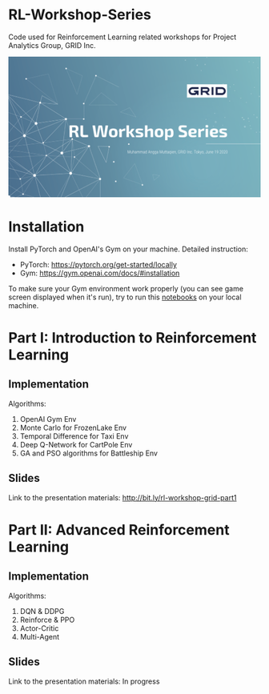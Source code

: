 # RL-Workshop-Series
Code used for Reinforcement Learning related workshops for Project Analytics Group, GRID Inc.

![](./cover.jpg)

# Installation

Install PyTorch and OpenAI's Gym on your machine. Detailed instruction:

* PyTorch: https://pytorch.org/get-started/locally
* Gym: https://gym.openai.com/docs/#installation

To make sure your Gym environment work properly (you can see game screen displayed when it's run), try to run this [notebooks](https://github.com/muhamuttaqien/RL-Workshop-Series/blob/master/part-1/rl-platforms/gym/00_init_atari_env.ipynb) on your local machine. 

# Part I: Introduction to Reinforcement Learning

## Implementation
Algorithms:
1. OpenAI Gym Env 
2. Monte Carlo for FrozenLake Env
3. Temporal Difference for Taxi Env
4. Deep Q-Network for CartPole Env
5. GA and PSO algorithms for Battleship Env

## Slides
Link to the presentation materials: http://bit.ly/rl-workshop-grid-part1

# Part II: Advanced Reinforcement Learning

## Implementation
Algorithms:
1. DQN & DDPG
2. Reinforce & PPO
3. Actor-Critic
4. Multi-Agent

## Slides
Link to the presentation materials: In progress
